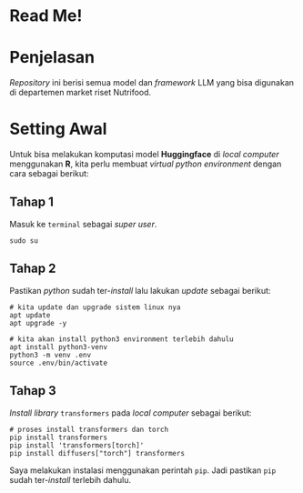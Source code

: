 # Read Me!


# Penjelasan

*Repository* ini berisi semua model dan *framework* LLM yang bisa
digunakan di departemen market riset Nutrifood.

# Setting Awal

Untuk bisa melakukan komputasi model **Huggingface** di *local computer*
menggunakan **R**, kita perlu membuat *virtual python environment*
dengan cara sebagai berikut:

## Tahap 1

Masuk ke `terminal` sebagai *super user*.

    sudo su

## Tahap 2

Pastikan *python* sudah ter-*install* lalu lakukan *update* sebagai
berikut:

    # kita update dan upgrade sistem linux nya
    apt update
    apt upgrade -y

    # kita akan install python3 environment terlebih dahulu
    apt install python3-venv
    python3 -m venv .env
    source .env/bin/activate

## Tahap 3

*Install library* `transformers` pada *local computer* sebagai berikut:

    # proses install transformers dan torch
    pip install transformers
    pip install 'transformers[torch]'
    pip install diffusers["torch"] transformers

Saya melakukan instalasi menggunakan perintah `pip`. Jadi pastikan `pip`
sudah ter-*install* terlebih dahulu.
